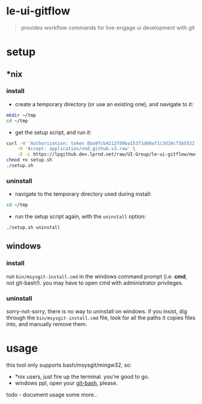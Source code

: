 # le-ui-gitflow

> provides workflow commands for live-engage ui development with git


# setup

## *nix

### install

- create a temporary directory (or use an existing one), and navigate to it:

```sh
mkdir ~/tmp
cd ~/tmp
```

- get the setup script, and run it:

```sh
curl -H 'Authorization: token 8ba9fcb4212fd9ba15371d60af1c3d10c73b5522' \
    -H 'Accept: application/vnd.github.v3.raw' \
    -O -L https://lpgithub.dev.lprnd.net/raw/UI-Group/le-ui-gitflow/master/bin/setup.sh
chmod +x setup.sh
./setup.sh
```

### uninstall

- navigate to the temporary directory used during install:

```sh
cd ~/tmp
```

- run the setup script again, with the `uninstall` option:

```sh
./setup.sh uninstall
```



## windows

### install

run `bin/msysgit-install.cmd` in the windows command prompt (i.e. **cmd**, 
not git-bash!). you may have to open cmd with administrator privileges.

### uninstall

sorry-not-sorry, there is no way to uninstall on windows. 
if you insist, dig through the `bin/msysgit-install.cmd` file, look for 
all the paths it copies files into, and manually remove them.


# usage

this tool only supports bash/msysgit/mingw32, so:

- *nix users, just fire up the terminal. you're good to go.
- windows ppl, open your [git-bash][1], please.


todo - document usage some more..




[1]: https://git-scm.com/download/win